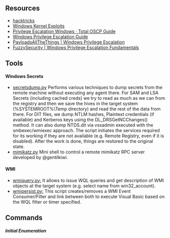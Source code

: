 
## Resources
- [hacktricks](https://book.hacktricks.xyz/windows-hardening/windows-local-privilege-escalation#system-info)
- [Windows Kernel Exploits](https://github.com/SecWiki/windows-kernel-exploits)
- [Privilege Escalation Windows · Total OSCP Guide](https://sushant747.gitbooks.io/total-oscp-guide/content/privilege_escalation_windows.html)
- [Windows Privilege Escalation Guide](https://www.absolomb.com/2018-01-26-Windows-Privilege-Escalation-Guide/)
- [PayloadsAllTheThings | Windows Privilege Escalation](https://github.com/swisskyrepo/PayloadsAllTheThings/blob/master/Methodology%20and%20Resources/Windows%20-%20Privilege%20Escalation.md)
- [FuzzySecurity | Windows Privilege Escalation Fundamentals](https://fuzzysecurity.com/tutorials/16.html)

## Tools

#### Windows Secrets
- [secretsdump.py](https://github.com/SecureAuthCorp/impacket/blob/impacket_0_10_0/examples/secretsdump.py)
Performs various techniques to dump secrets from the remote machine without executing any agent there. For SAM and LSA Secrets (including cached creds) we try to read as much as we can from the registry and then we save the hives in the target system (%SYSTEMROOT%\Temp directory) and read the rest of the data from there. For DIT files, we dump NTLM hashes, Plaintext credentials (if available) and Kerberos keys using the DL_DRSGetNCChanges() method. It can also dump NTDS.dit via vssadmin executed with the smbexec/wmiexec approach. The script initiates the services required for its working if they are not available (e.g. Remote Registry, even if it is disabled). After the work is done, things are restored to the original state.
- [mimikatz.py](https://github.com/SecureAuthCorp/impacket/blob/impacket_0_10_0/examples/mimikatz.py)
Mini shell to control a remote mimikatz RPC server developed by @gentilkiwi.


#### WMI
- [wmiquery.py:](https://github.com/SecureAuthCorp/impacket/blob/impacket_0_10_0/examples/wmiquery.py)
It allows to issue WQL queries and get description of WMI objects at the target system (e.g. select name from win32_account).
- [wmipersist.py:](https://github.com/SecureAuthCorp/impacket/blob/impacket_0_10_0/examples/wmipersist.py)
This script creates/removes a WMI Event Consumer/Filter and link between both to execute Visual Basic based on the WQL filter or timer specified.


## Commands

##### Initial Enumeration

```shell


```


